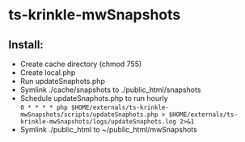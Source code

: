 ts-krinkle-mwSnapshots
======================

## Install:
* Create cache directory (chmod 755)
* Create local.php
* Run updateSnaphots.php
* Symlink ./cache/snapshots to ./public_html/snapshots
* Schedule updateSnaphots.php to run hourly<br>
   `0 * * * * php $HOME/externals/ts-krinkle-mwSnapshots/scripts/updateSnaphots.php > $HOME/externals/ts-krinkle-mwSnapshots/logs/updateSnaphots.log 2>&1`
* Symlink ./public_html to ~/public_html/mwSnapshots
